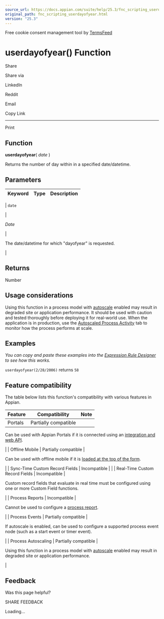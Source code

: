 ```yaml
---
source_url: https://docs.appian.com/suite/help/25.3/fnc_scripting_userdayofyear.html
original_path: fnc_scripting_userdayofyear.html
version: "25.3"
---
```


Free cookie consent management tool by [TermsFeed](https://www.termsfeed.com/)

# userdayofyear() Function

Share

Share via

LinkedIn

Reddit

Email

Copy Link

* * *

Print

## Function

**userdayofyear**( _date_ )

Returns the number of day within in a specified date/datetime.

## Parameters

| Keyword | Type | Description |
| --- | --- | --- |
|
`date`

 |

_Date_

 |

The date/datetime for which "dayofyear" is requested.

 |

## Returns

Number

## Usage considerations

Using this function in a process model with [autoscale](autoscale-processes.html) enabled may result in degraded site or application performance. It should be used with caution and tested thoroughly before deploying it for real-world use. When the application is in production, use the [Autoscaled Process Activity](monitoring-autoscaled-processes.html) tab to monitor how the process performs at scale.

## Examples

_You can copy and paste these examples into the [Expression Rule Designer](Expression_Rules.html) to see how this works._

`userdayofyear(2/28/2006)` returns `58`

## Feature compatibility

The table below lists this function's compatibility with various features in Appian.

| Feature | Compatibility | Note |
| --- | --- | --- |
| Portals | Partially compatible |
Can be used with Appian Portals if it is connected using an [integration and web API](portals-design.html#using-partially-compatible-functions-and-objects-in-a-portal).

 |
| Offline Mobile | Partially compatible |

Can be used with offline mobile if it is [loaded at the top of the form](offline-mobile-design-best-practices.html#working-with-partially-compatible-functions).

 |
| Sync-Time Custom Record Fields | Incompatible |  |
| Real-Time Custom Record Fields | Incompatible |

Custom record fields that evaluate in real time must be configured using one or more Custom Field functions.

 |
| Process Reports | Incompatible |

Cannot be used to configure a [process report](Process_Reports.html).

 |
| Process Events | Partially compatible |

If autoscale is enabled, can be used to configure a supported process event node (such as a start event or timer event).

 |
| Process Autoscaling | Partially compatible |

Using this function in a process model with [autoscale](autoscale-processes.html) enabled may result in degraded site or application performance.

 |

## Feedback

Was this page helpful?

SHARE FEEDBACK

Loading...